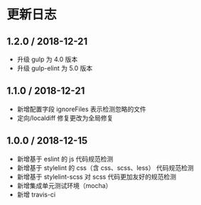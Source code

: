 # 更新日志

## 1.2.0 / 2018-12-21

- 升级 gulp 为 4.0 版本
- 升级 gulp-elint 为 5.0 版本

## 1.1.0 / 2018-12-21

- 新增配置字段 ignoreFiles 表示检测忽略的文件
- 定向/localdiff 修复更改为全局修复

## 1.0.0 / 2018-12-15

- 新增基于 eslint 的 js 代码规范检测
- 新增基于 stylelint 的 css（含 css、scss、less） 代码规范检测
- 新增基于 stylelint-scss 对 scss 代码更加友好的规范检测
- 新增集成单元测试环境（mocha）
- 新增 travis-ci

